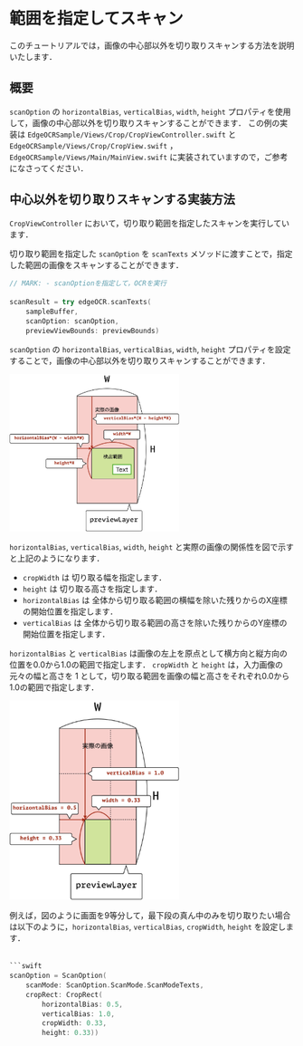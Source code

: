 # 範囲を指定してスキャン

このチュートリアルでは，画像の中心部以外を切り取りスキャンする方法を説明いたします．


## 概要
`scanOption` の `horizontalBias`, `verticalBias`, `width`, `height` プロパティを使用して，画像の中心部以外を切り取りスキャンすることができます．
この例の実装は 
`EdgeOCRSample/Views/Crop/CropViewController.swift` と
`EdgeOCRSample/Views/Crop/CropView.swift` ，
`EdgeOCRSample/Views/Main/MainView.swift` 
に実装されていますので，ご参考になさってください．


## 中心以外を切り取りスキャンする実装方法
`CropViewController` において，切り取り範囲を指定したスキャンを実行しています．

切り取り範囲を指定した `scanOption` を `scanTexts` メソッドに渡すことで，指定した範囲の画像をスキャンすることができます．

```swift
// MARK: - scanOptionを指定して，OCRを実行

scanResult = try edgeOCR.scanTexts(
    sampleBuffer,
    scanOption: scanOption,
    previewViewBounds: previewBounds)
```

`scanOption` の `horizontalBias`, `verticalBias`, `width`, `height` プロパティを設定することで，画像の中心部以外を切り取りスキャンすることができます．

<img src="./imgs/08-crop/crop-area.jpeg" width="300">

`horizontalBias`, `verticalBias`, `width`, `height` と実際の画像の関係性を図で示すと上記のようになります．
- `cropWidth` は 切り取る幅を指定します．
- `height` は 切り取る高さを指定します．
- `horizontalBias` は 全体から切り取る範囲の横幅を除いた残りからのX座標の開始位置を指定します．
- `verticalBias` は 全体から切り取る範囲の高さを除いた残りからのY座標の開始位置を指定します．

`horizontalBias` と `verticalBias` は画像の左上を原点として横方向と縦方向の位置を0.0から1.0の範囲で指定します．
`cropWidth` と `height` は，入力画像の元々の幅と高さを 1 として，切り取る範囲を画像の幅と高さをそれぞれ0.0から1.0の範囲で指定します．

<img src="./imgs/08-crop/crop-area-ex.jpeg" width="300">


例えば，図のように画面を9等分して，最下段の真ん中のみを切り取りたい場合は以下のように，`horizontalBias`, `verticalBias`, `cropWidth`, `height` を設定します．
```swift

```swift
scanOption = ScanOption(
    scanMode: ScanOption.ScanMode.ScanModeTexts,
    cropRect: CropRect(
        horizontalBias: 0.5,
        verticalBias: 1.0,
        cropWidth: 0.33,
        height: 0.33))
```

